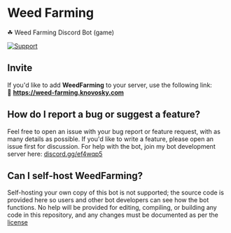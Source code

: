 # Weed Farming
☘ Weed Farming Discord Bot (game)


[![Support](https://discordapp.com/api/guilds/596022838196961341/widget.png?style=shield)](https://discord.gg/ef4wqp5)

## Invite
If you'd like to add **WeedFarming** to your server, use the following link:<br>
🔗 **https://weed-farming.knovosky.com**

## How do I report a bug or suggest a feature?
Feel free to open an issue with your bug report or feature request, with as many details as possible. If you'd like to write a feature, please open an issue first for discussion. For help with the bot, join my bot development server here: [discord.gg/ef4wqp5](https://discord.gg/ef4wqp5)

## Can I self-host WeedFarming?
Self-hosting your own copy of this bot is not supported; the source code is provided here so users and other bot developers can see how the bot functions. No help will be provided for editing, compiling, or building any code in this repository, and any changes must be documented as per the [license](https://github.com/timdesm/Weed-Farming/blob/master/LICENSE)
